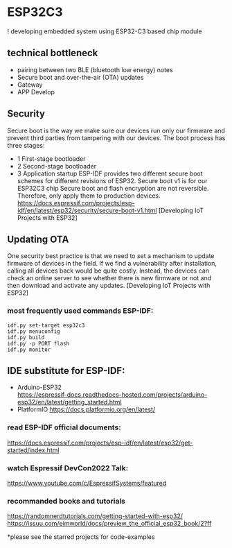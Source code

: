 # ESP32C3
! developing embedded system using ESP32-C3 based chip module

## technical bottleneck
* pairing between two BLE (bluetooth low energy) notes
* Secure boot and over-the-air (OTA) updates
* Gateway
* APP Develop

## Security
Secure boot is the way we make sure our devices run only our firmware and prevent third parties from tampering with our devices.
The boot process has three stages:
* 1 First-stage bootloader
* 2 Second-stage bootloader
* 3 Application startup
ESP-IDF provides two different secure boot schemes for different revisions of ESP32. Secure boot v1 is for our ESP32C3 chip
Secure boot and flash encryption are not reversible. Therefore, only apply them to production devices.
https://docs.espressif.com/projects/esp-idf/en/latest/esp32/security/secure-boot-v1.html
[Developing IoT Projects with ESP32]

## Updating OTA
One security best practice is that we need to set a mechanism to update firmware of devices in the field. If we find a vulnerability after installation, calling all devices back would be quite costly. Instead, the devices can check an online server to see whether there is new firmware or not and then download and activate any updates. [Developing IoT Projects with ESP32]

### most frequently used commands ESP-IDF:
```
idf.py set-target esp32c3
idf.py menuconfig
idf.py build
idf.py -p PORT flash
idf.py monitor
```


## IDE substitute for ESP-IDF:
* Arduino-ESP32  
https://espressif-docs.readthedocs-hosted.com/projects/arduino-esp32/en/latest/getting_started.html
* PlatformIO 
https://docs.platformio.org/en/latest/

### read ESP-IDF official documents:
https://docs.espressif.com/projects/esp-idf/en/latest/esp32/get-started/index.html

### watch Espressif DevCon2022 Talk:
https://www.youtube.com/c/EspressifSystems/featured

### recommanded books and tutorials
https://randomnerdtutorials.com/getting-started-with-esp32/
https://issuu.com/eimworld/docs/preview_the_official_esp32_book/2?ff



*please see the starred projects for code-examples
